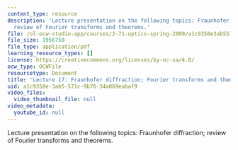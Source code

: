 ```yaml
---
content_type: resource
description: 'Lecture presentation on the following topics: Fraunhofer diffraction;
  review of Fourier transforms and theorems.'
file: /ol-ocw-studio-app/courses/2-71-optics-spring-2009/a1c9358e3ab5571c9b7634a069eabaf9_MIT2_71S09_lec17.pdf
file_size: 1956750
file_type: application/pdf
learning_resource_types: []
license: https://creativecommons.org/licenses/by-nc-sa/4.0/
ocw_type: OCWFile
resourcetype: Document
title: 'Lecture 17: Fraunhofer diffraction; Fourier transforms and theorems'
uid: a1c9358e-3ab5-571c-9b76-34a069eabaf9
video_files:
  video_thumbnail_file: null
video_metadata:
  youtube_id: null
---
```

Lecture presentation on the following topics: Fraunhofer diffraction; review of Fourier transforms and theorems.